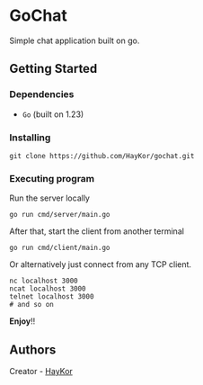 # GoChat 

Simple chat application built on go.

## Getting Started

### Dependencies

- `Go` (built on 1.23)

### Installing

```shell
git clone https://github.com/HayKor/gochat.git
```

### Executing program

Run the server locally

```shell 
go run cmd/server/main.go
```

After that, start the client from another terminal

```shell
go run cmd/client/main.go
```

Or alternatively just connect from any TCP client.

```shell
nc localhost 3000
ncat localhost 3000
telnet localhost 3000
# and so on
```

**Enjoy**!!

## Authors

Creator - [HayKor](https://github.com/HayKor)


